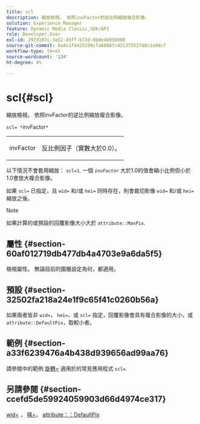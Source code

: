 ```yaml
---
title: scl
description: 縮放檢視。 依照invFactor的逆比例縮放複合影像。
solution: Experience Manager
feature: Dynamic Media Classic,SDK/API
role: Developer,User
exl-id: 297d187c-3a52-45ff-b73d-0b0e4b956080
source-git-commit: 6a4c1f4425199cfa6088fc42137552748c1a9dcf
workflow-type: tm+mt
source-wordcount: '134'
ht-degree: 4%

---
```


# scl{#scl}

縮放檢視。 依照invFactor的逆比例縮放複合影像。

`scl= *`invFactor`*`

<table id="simpletable_A09F5EECAC2B4E0F8633D71C6AD36D8D"> 
 <tr class="strow"> 
  <td class="stentry"> <p><span class="varname"> invFactor</span> </p> </td> 
  <td class="stentry"> <p>反比例因子（實數大於0.0）。 </p></td> 
 </tr> 
</table>

以下情況不會套用縮放： `scl=1`. 一個 *`invFactor`* 大於1.0的值會縮小比例但小於1.0會放大複合影像。

如果 `scl=` 已指定，且 `wid=` 和/或 `hei=` 同時存在，則會裁切影像 `wid=` 和/或 `hei=` 縮放之後。

>[!NOTE]
>
>如果計算的或預設的回覆影像大小大於 `attribute::MaxPix`.

## 屬性 {#section-60af012719db477db4a4703e9a6da5f5}

檢視屬性。 無論目前的圖層設定為何，都適用。

## 預設 {#section-32502fa218a24e1f9c65f41c0260b56a}

如果兩者皆非 `wid=`， `hei=`、或 `scl=` 指定，回覆影像會具有複合影像的大小，或 `attribute::DefaultPix`，取較小者。

## 範例 {#section-a33f6239476a4b438d939656ad99aa76}

請參閱中的範例 [旋轉=](../../../../../is-api/http-ref/image-serving-api-ref/c-http-protocol-reference/c-command-reference/r-rotate.md#reference-12abb086635546ec9ec2e1a793dc1096) 適用於的常見應用程式 `scl=`.

## 另請參閱 {#section-ccefd5de59924059903d66d4974ce317}

[wid=](../../../../../is-api/http-ref/image-serving-api-ref/c-http-protocol-reference/c-command-reference/r-is-http-wid.md#reference-bfeadcb67bf4485f851eb21345527e47) ， [嘻=](../../../../../is-api/http-ref/image-serving-api-ref/c-http-protocol-reference/c-command-reference/r-is-http-hei.md#reference-6d6f556ccc0e4b98a815e8a5c1944a96)， [attribute：：DefaultPix](../../../../../is-api/image-catalog/image-serving-api-ref/c-image-catalog-reference/c-attributes-reference/r-defaultpix.md#reference-996b2c22b30f4fd9b970c84063306df1)
